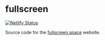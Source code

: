 # fullscreen

[![Netlify Status](https://api.netlify.com/api/v1/badges/4a31cc1f-6aab-4d40-9f9b-7c8debe5f275/deploy-status)](https://app.netlify.com/sites/fullscreen-space/deploys)


Source code for the [fullscreen.space](https://fullscreen.space) website.